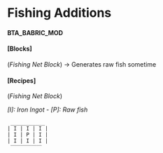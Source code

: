 # Fishing Additions
#### BTA_BABRIC_MOD

#### **[Blocks]**

(_Fishing Net Block_)
-> Generates raw fish sometime

#### **[Recipes]**

(_Fishing Net Block_)

*[I]: Iron Ingot* - *[P]: Raw fish*
 ```
  ___________
| I | I | I |
| I | P | I |
| I | I | I |
  ￣￣￣￣￣￣
```

